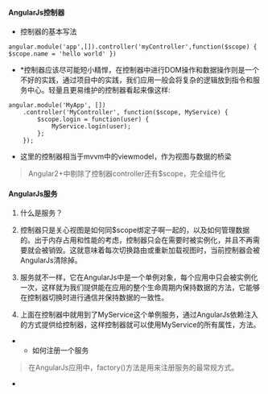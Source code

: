 #### AngularJs控制器

* 控制器的基本写法

```
angular.module('app',[]).controller('myController',function($scope) { $scope.name = 'hello world' })
```

* \*控制器应该尽可能短小精悍，在控制器中进行DOM操作和数据操作则是一个不好的实践，通过项目中的实践，我们应用一般会将复杂的逻辑放到指令和服务中心。轻量且更易维护的控制器看起来像这样:

```
angular.module('MyApp', [])
    .controller('MyController', function($scope, MyService) {
        $scope.login = function(user) {
            MyService.login(user);
        };
    });
```

* 这里的控制器相当于mvvm中的viewmodel，作为视图与数据的桥梁

> Angular2+中剔除了控制器controller还有$scope，完全组件化

#### AngularJs服务

1. 什么是服务？

2. 控制器只是关心视图是如何同$scope绑定子啊一起的，以及如何管理数据的。出于内存占用和性能的考虑，控制器只会在需要时被实例化，并且不再需要就会被销毁。这就意味着每次切换路由或重新加载视图时，当前控制器会被AngularJs清除掉。

3. 服务就不一样，它在AngularJs中是一个单例对象，每个应用中只会被实例化一次，这样就为我们提供能在应用的整个生命周期内保持数据的方法，它能够在控制器切换时进行通信并保持数据的一致性。

4. 上面在控制器中就用到了MyService这个单例服务，通过AngularJs依赖注入的方式提供给控制器，这样控制器就可以使用MyService的所有属性，方法。

* * 如何注册一个服务

> 在AngularJs应用中，factory\(\)方法是用来注册服务的最常规方式。

-

